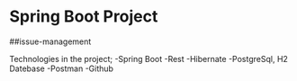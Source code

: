 # Spring Boot Project
##issue-management

Technologies in the project;
-Spring Boot
-Rest
-Hibernate
-PostgreSql, H2 Datebase
-Postman
-Github
